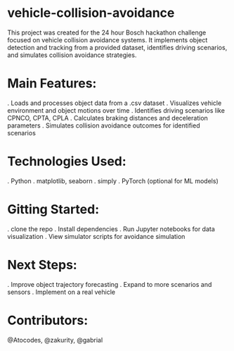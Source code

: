 # vehicle-collision-avoidance
This project was created for the 24 hour Bosch hackathon challenge focused on vehicle collision avoidance systems. It implements object detection and tracking from a provided dataset, identifies driving scenarios, and simulates collision avoidance strategies.
# Main Features:
. Loads and processes object data from a .csv dataset
. Visualizes vehicle environment and object motions over time
. Identifies driving scenarios like CPNCO, CPTA, CPLA
. Calculates braking distances and deceleration parameters
. Simulates collision avoidance outcomes for identified scenarios
# Technologies Used:
. Python
. matplotlib, seaborn
. simply
. PyTorch (optional for ML models)
# Gitting Started:
. clone the repo
. Install dependencies
. Run Jupyter notebooks for data visualization
. View simulator scripts for avoidance simulation
# Next Steps:
. Improve object trajectory forecasting
. Expand to more scenarios and sensors
. Implement on a real vehicle
# Contributors:
@Atocodes, @zakurity, @gabrial
